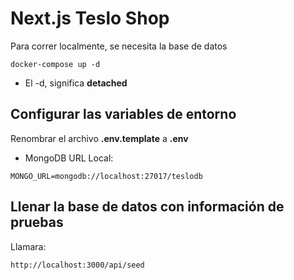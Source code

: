# Next.js Teslo Shop

Para correr localmente, se necesita la base de datos

```
docker-compose up -d
```

- El -d, significa **detached**

## Configurar las variables de entorno

Renombrar el archivo **.env.template** a **.env**

- MongoDB URL Local:

```
MONGO_URL=mongodb://localhost:27017/teslodb
```

## Llenar la base de datos con información de pruebas

Llamara:

```
http://localhost:3000/api/seed
```
